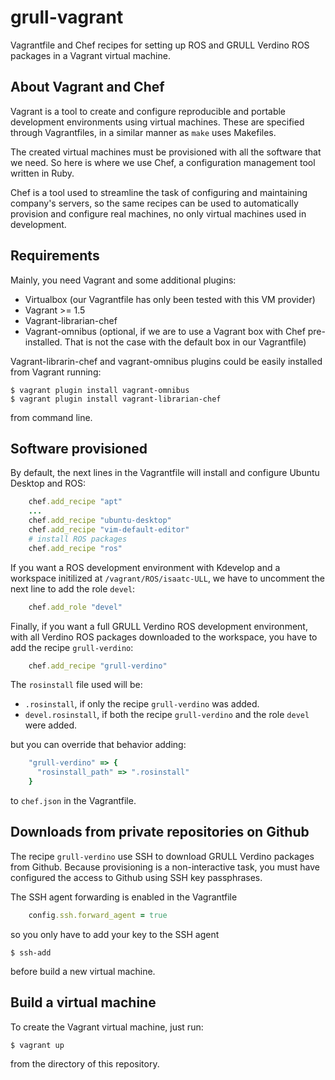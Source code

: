 # grull-vagrant

Vagrantfile and Chef recipes for setting up ROS and GRULL Verdino ROS packages
in a Vagrant virtual machine.

## About Vagrant and Chef

Vagrant is a tool to create and configure reproducible and portable development
environments using virtual machines. These are specified through Vagrantfiles,
in a similar manner as ```make``` uses Makefiles.

The created virtual machines must be provisioned with all the software that
we need. So here is where we use Chef, a configuration management tool written
in Ruby.

Chef is a tool used to streamline the task of configuring and maintaining
company's servers, so the same recipes can be used to automatically provision
and configure real machines, no only virtual machines used in development.

## Requirements

Mainly, you need Vagrant and some additional plugins:

 * Virtualbox (our Vagrantfile has only been tested with this VM provider)
 * Vagrant >= 1.5
 * Vagrant-librarian-chef
 * Vagrant-omnibus (optional, if we are to use a Vagrant box with Chef
pre-installed. That is not the case with the default box in our Vagrantfile)

Vagrant-librarin-chef and vagrant-omnibus plugins could be easily installed from
Vagrant running:

    $ vagrant plugin install vagrant-omnibus
    $ vagrant plugin install vagrant-librarian-chef

from command line.

## Software provisioned

By default, the next lines in the Vagrantfile will install and configure
Ubuntu Desktop and ROS:

```ruby
    chef.add_recipe "apt"
    ...
    chef.add_recipe "ubuntu-desktop"
    chef.add_recipe "vim-default-editor"
    # install ROS packages
    chef.add_recipe "ros"
```

If you want a ROS development environment with Kdevelop and a workspace
initilized at ```/vagrant/ROS/isaatc-ULL```, we have to uncomment the next line
to add the role ```devel```:

```ruby
    chef.add_role "devel"
```

Finally, if you want a full GRULL Verdino ROS development environment, with all
Verdino ROS packages downloaded to the workspace, you have to add the recipe ```grull-verdino```:

```ruby
    chef.add_recipe "grull-verdino"
```

The ```rosinstall``` file used will be:

 * ```.rosinstall```, if only the recipe ```grull-verdino``` was added.
 * ```devel.rosinstall```, if both the recipe ```grull-verdino``` and the role
```devel``` were added.

but you can override that behavior adding:

```ruby
    "grull-verdino" => {
      "rosinstall_path" => ".rosinstall"
    }
```

to ````chef.json```` in the Vagrantfile.

## Downloads from private repositories on Github

The recipe ```grull-verdino``` use SSH to download GRULL Verdino packages from
Github. Because provisioning is a non-interactive task, you must have configured
the access to Github using SSH key passphrases.

The SSH agent forwarding is enabled in the Vagrantfile 

```ruby
    config.ssh.forward_agent = true
```
so you only have to add your key to the SSH agent

    $ ssh-add

before build a new virtual machine.

## Build a virtual machine

To create the Vagrant virtual machine, just run:

    $ vagrant up 

from the directory of this repository.
